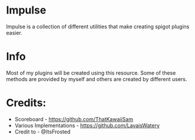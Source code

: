 # Impulse
Impulse is a collection of different utilities that make creating spigot plugins easier.

# Info
Most of my plugins will be created using this resource.
Some of these methods are provided by myself and others are created by different users.

# Credits:
- Scoreboard - https://github.com/ThatKawaiiSam
- Various Implementations - https://github.com/LavaisWatery
- Credit to - @ItsFrosted 

